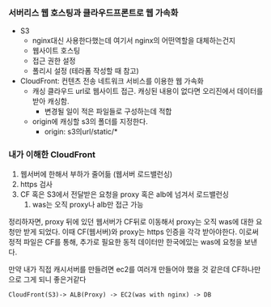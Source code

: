 ### 서버리스 웹 호스팅과 클라우드프론트로 웹 가속화

- S3
    - nginx대신 사용한다했는데 여기서 nginx의 어떤역할을 대체하는건지
    - 웹사이트 호스팅
    - 접근 권한 설정
    - 폴리시 설정 (테라폼 작성할 때 참고)
- CloudFront: 컨텐츠 전송 네트워크 서비스를 이용한 웹 가속화
    - 캐싱 클라우드 url로 웹사이트 접근. 캐싱된 내용이 없다면 오리진에서 데이터를 받아 캐싱함.
        - 변경될 일이 적은 파일들로 구성하는데 적합
    - origin에 캐싱할 s3의 폴더를 지정한다.
        - origin: s3의url/static/*

### 내가 이해한 CloudFront
1. 웹서버에 한해서 부하가 줄어듦 (웹서버 로드밸런싱)
2. https 검사
3. CF 혹은 S3에서 전달받은 요청을 proxy 혹은 alb에 넘겨서 로드밸런싱
    1. was는 오직 proxy나 alb만 접근 가능

정리하자면, proxy 뒤에 있던 웹서버가 CF뒤로 이동해서 proxy는 오직 was에 대한 요청만 받게 되었다.
이때 CF(웹서버)와 proxy는 https 인증을 각각 받아야한다.
이로써 정적 파일은 CF를 통해, 추가로 필요한 동적 데이터만 한국에있는 was에 요청을 보낸다.

만약 내가 직접 캐시서버를 만들려면 ec2를 여러개 만들어야 했을 것 같은데 CF하나만으로 그게 되니 좋은거같다

```tsx
CloudFront(S3)-> ALB(Proxy) -> EC2(was with nginx) -> DB
```
